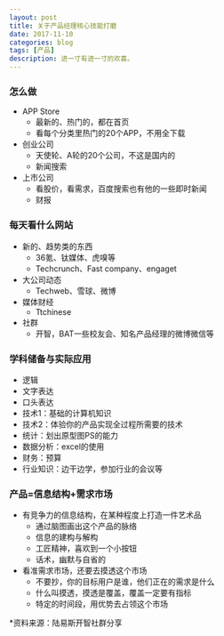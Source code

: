 ```yaml
---
layout: post
title: 关于产品经理核心技能打磨
date: 2017-11-10
categories: blog
tags: [产品]
description: 进一寸有进一寸的欢喜。
---
```


### 怎么做
* APP Store
  * 最新的、热门的，都在首页
  * 看每个分类里热门的20个APP，不用全下载
* 创业公司
  * 天使轮、A轮的20个公司，不这是国内的
  * 新闻搜索
* 上市公司
  * 看股价，看需求，百度搜索也有他的一些即时新闻
  * 财报

### 每天看什么网站
* 新的、趋势类的东西
  * 36氪、钛媒体、虎嗅等
  * Techcrunch、Fast company、engaget
* 大公司动态
  * Techweb、雪球、微博
* 媒体财经
  * Ttchinese
* 社群
  * 开智，BAT一些校友会、知名产品经理的微博微信等

### 学科储备与实际应用
* 逻辑
* 文字表达
* 口头表达
* 技术1：基础的计算机知识
* 技术2：体验你的产品实现全过程所需要的技术
* 统计：划出原型图PS的能力
* 数据分析：excel的使用
* 财务：预算
* 行业知识：边干边学，参加行业的会议等

### 产品=信息结构+需求市场
* 有竞争力的信息结构，在某种程度上打造一件艺术品
  * 通过脑图画出这个产品的脉络
  * 信息的建构与解构
  * 工匠精神，喜欢到一个小按钮
  * 话术，幽默与自省的
* 看准需求市场，还要去摸透这个市场
  * 不要抄，你的目标用户是谁，他们正在的需求是什么
  * 什么叫摸透，摸透是覆盖，覆盖一定要有指标
  * 特定的时间段，用优势去占领这个市场


*资料来源：陆易斯开智社群分享
